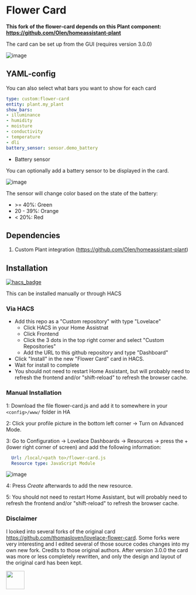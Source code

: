 # Flower Card

**This fork of the flower-card depends on this Plant component:
https://github.com/Olen/homeassistant-plant**

The card can be set up from the GUI (requires version 3.0.0)

![image](https://github.com/Olen/lovelace-flower-card/assets/203184/a31ad564-9458-41b4-9c1f-9da13f84f2ae)

## YAML-config
You can also select what bars you want to show for each card

```yaml
type: custom:flower-card
entity: plant.my_plant
show_bars:
- illuminance
- humidity
- moisture
- conductivity
- temperature
- dli
battery_sensor: sensor.demo_battery
```
* Battery sensor

You can optionally add a battery sensor to be displayed in the card.

![image](https://user-images.githubusercontent.com/203184/190199923-6060efbf-7306-49e5-bbc4-26dc922d3180.png)

The sensor will change color based on the state of the battery:
* &gt;= 40%: Green
* 20 - 39%: Orange
* < 20%: Red

## Dependencies
1. Custom Plant integration (https://github.com/Olen/homeassistant-plant)

## Installation
[![hacs_badge](https://img.shields.io/badge/HACS-Custom-41BDF5.svg?style=for-the-badge)](https://github.com/hacs/integration)

This can be installed manually or through HACS
### Via HACS
* Add this repo as a "Custom repository" with type "Lovelace"
  * Click HACS in your Home Assistnat
  * Click Frontend
  * Click the 3 dots in the top right corner and select "Custom Repositories"
  * Add the URL to this github repository and type "Dashboard"
* Click "Install" in the new "Flower Card" card in HACS.
* Wait for install to complete
* You should not need to restart Home Assistant, but will probably need to refresh the frontend and/or "shift-reload" to refresh the browser cache.

### Manual Installation
1: Download the file flower-card.js and add it to somewhere in your `<config>/www/` folder in HA 
 
2: Click your profile picture in the bottom left corner -> Turn on Advanced Mode.
 
3: Go to Configuration -> Lovelace Dashboards -> Resources -> press the + (lower right corner of screen) and add the following information:

```yaml
  Url: /local/<path to>/flower-card.js
  Resource type: JavaScript Module
```
![image](https://user-images.githubusercontent.com/45675902/80322223-ebd41880-8823-11ea-992d-7070d4197f8b.png)

4: Press *Create* afterwards to add the new resource.

5: You should not need to restart Home Assistant, but will probably need to refresh the frontend and/or "shift-reload" to refresh the browser cache.


### Disclaimer
I looked into several forks of the original card https://github.com/thomasloven/lovelace-flower-card. Some forks were very interesting and I edited several of those source codes changes into my own new fork. Credits to those original authors. After version 3.0.0 the card was more or less completely rewritten, and only the design and layout of the original card has been kept.

<a href="https://www.buymeacoffee.com/olatho" target="_blank">
<img src="https://user-images.githubusercontent.com/203184/184674974-db7b9e53-8c5a-40a0-bf71-c01311b36b0a.png" style="height: 50px !important;"> 
</a>
